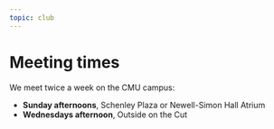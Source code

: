 ```yaml
---
topic: club
---
```


# Meeting times

We meet twice a week on the CMU campus:

- **Sunday afternoons**, Schenley Plaza or Newell-Simon Hall Atrium
- **Wednesdays afternoon**, Outside on the Cut